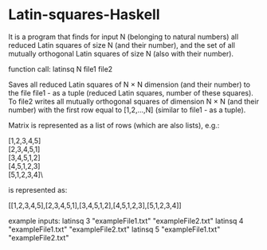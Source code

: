 # Latin-squares-Haskell
It is a program that finds for input N (belonging to natural numbers) all reduced Latin squares of size N (and their number), and the set of all mutually orthogonal Latin squares of size N (also with their number).

function call: latinsq N file1 file2

Saves all reduced Latin squares of N × N dimension (and their number) to the file file1 - as a tuple (reduced Latin squares, number of these squares).
To file2 writes all mutually orthogonal squares of dimension N × N (and their number) with the first row equal to [1,2,...,N] (similar to file1 - as a tuple).


Matrix is represented as a list of rows (which are also lists), e.g.:

[1,2,3,4,5]\
[2,3,4,5,1]\
[3,4,5,1,2]\
[4,5,1,2,3]\
[5,1,2,3,4]\

is represented as:

[[1,2,3,4,5],[2,3,4,5,1],[3,4,5,1,2],[4,5,1,2,3],[5,1,2,3,4]]


example inputs:
latinsq 3 "exampleFile1.txt" "exampleFile2.txt"
latinsq 4 "exampleFile1.txt" "exampleFile2.txt"
latinsq 5 "exampleFile1.txt" "exampleFile2.txt"
